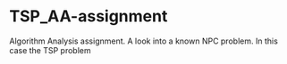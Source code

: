 # TSP_AA-assignment
Algorithm Analysis assignment. A look into a known NPC problem. In this case the TSP problem
